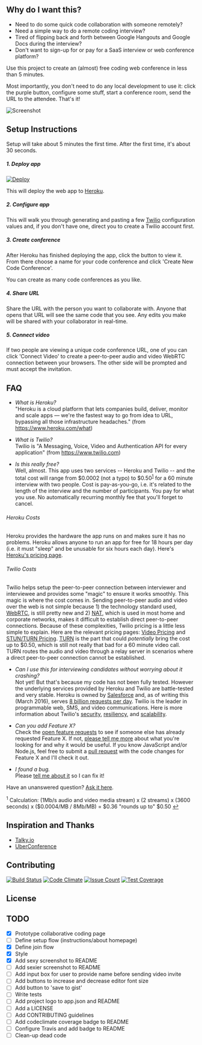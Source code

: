 ## Why do I want this?
- Need to do some quick code collaboration with someone remotely?
- Need a simple way to do a remote coding interview?
- Tired of flipping back and forth between Google Hangouts and Google Docs during the interview?
- Don't want to sign-up for or pay for a SaaS interview or web conference platform?

Use this project to create an (almost) free coding web conference in less than 5 minutes.

Most importantly, you don't need to do any local development to use it: click the purple button, configure some stuff, start a conference room, send the URL to the attendee.  That's it!

![Screenshot](http://cl.ly/2w2N0z1H1f3d/Screen%20Shot%202016-03-17%20at%2012.53.45%20AM.png)

## Setup Instructions
Setup will take about 5 minutes the first time.  After the first time, it's about 30 seconds.  

##### 1. Deploy app
[![Deploy](https://www.herokucdn.com/deploy/button.svg)](https://heroku.com/deploy)  

This will deploy the web app to [Heroku](https://www.heroku.com).

##### 2. Configure app
This will walk you through generating and pasting a few [Twilio](https://www.twilio.com) configuration values and, if you don't have one, direct you to create a Twilio account first.

##### 3. Create conference
After Heroku has finished deploying the app, click the button to view it.  From there choose a name for your code conference and click 'Create New Code Conference'.

You can create as many code conferences as you like.

##### 4. Share URL
Share the URL with the person you want to collaborate with.  Anyone that opens that URL will see the same code that you see.  Any edits you make will be shared with your collaborator in real-time.

##### 5. Connect video
If two people are viewing a unique code conference URL, one of you can click 'Connect Video' to create a peer-to-peer audio and video WebRTC connection between your browsers.  The other side will be prompted and must accept the invitation.

## FAQ
* *What is Heroku?*  
"Heroku is a cloud platform that lets companies build, deliver, monitor and scale apps — we're the fastest way to go from idea to URL, bypassing all those infrastructure headaches." (from https://www.heroku.com/what)

* *What is Twilio?*  
Twilio is "A Messaging, Voice, Video and Authentication API for every application" (from https://www.twilio.com)

* *Is this really free?*  
Well, almost.  This app uses two services -- Heroku and Twilio -- and the total cost will range from $0.0002 (not a typo) to $0.50<sup id="a1">[1](#f1)</sup> for a 60 minute interview with two people.  Cost is pay-as-you-go, i.e. it's related to the length of the interview and the number of participants.  You pay for what you use.  No automatically recurring monthly fee that you'll forget to cancel.
###### Heroku Costs
Heroku provides the hardware the app runs on and makes sure it has no problems.  Heroku allows anyone to run an app for free for 18 hours per day (i.e. it must "sleep" and be unusable for six hours each day).  Here's [Heroku's pricing page](https://www.heroku.com/pricing).
###### Twilio Costs
Twilio helps setup the peer-to-peer connection between interviewer and interviewee and provides some "magic" to ensure it works smoothly.  This magic is where the cost comes in.  Sending peer-to-peer audio and video over the web is not simple because 1) the technology standard used, [WebRTC](https://en.wikipedia.org/wiki/WebRTC), is still pretty new and 2) [NAT](https://en.wikipedia.org/wiki/Network_address_translation), which is used in most home and corporate networks, makes it difficult to establish direct peer-to-peer connections.  Because of these complexities, Twilio pricing is a little less simple to explain.  Here are the relevant pricing pages: [Video Pricing](https://www.twilio.com/video#pricing) and [STUN/TURN Pricing](https://www.twilio.com/stun-turn/pricing).  [TURN](https://en.wikipedia.org/wiki/Traversal_Using_Relays_around_NAT) is the part that could *potentially* bring the cost up to $0.50, which is still not really that bad for a 60 minute video call.  TURN routes the audio and video through a relay server in scenarios where a direct peer-to-peer connection cannot be established.

* *Can I use this for interviewing candidates without worrying about it crashing?*  
Not yet!  But that's because my code has not been fully tested.  However the underlying services provided by Heroku and Twilio are battle-tested and very stable.  Heroku is owned by [Salesforce](https://www.salesforce.com) and, as of writing this (March 2016), serves [8 billion requests per day](https://www.heroku.com/what#trusting-heroku-with-success).  Twilio is the leader in programmable web, SMS, and video communications.  Here is more information about Twilio's [security](https://www.twilio.com/platform/security), [resiliency](https://www.twilio.com/platform/resiliency), and [scalability](https://www.twilio.com/platform/scalability).

* *Can you add Feature X?*  
Check the [open feature requests](https://github.com/crcastle/collaborative-code-conference/labels/enhancement) to see if someone else has already requested Feature X.  If not, [please tell me more](https://github.com/crcastle/collaborative-code-conference/issues/new?title=New%20Feature:%20&labels=enhancement) about what you're looking for and why it would be useful.  If you know JavaScript and/or Node.js, feel free to submit a [pull request](https://github.com/crcastle/collaborative-code-conference/pulls) with the code changes for Feature X and I'll check it out.

* *I found a bug.*  
Please [tell me about it](https://github.com/crcastle/collaborative-code-conference/issues/new?title=Bug:%20&labels=bug) so I can fix it!

Have an unanswered question?  [Ask it here](https://github.com/crcastle/collaborative-code-conference/issues/new?title=Question:%20&labels=question).

<a name="f1"><sup>1</sup></a> Calculation: (1Mb/s audio and video media stream) x (2 streams) x (3600 seconds) x ($0.0004/MB / 8Mb/MB) = $0.36 "rounds up to" $0.50 [↩](#a1)

## Inspiration and Thanks
* [Talky.io](https://talky.io)
* [UberConference](https://www.uberconference.com)

## Contributing
[![Build Status](https://travis-ci.org/code-interview/oneclick-backend.svg?branch=master)](https://travis-ci.org/code-interview/oneclick-backend) [![Code Climate](https://codeclimate.com/github/code-interview/oneclick-backend/badges/gpa.svg)](https://codeclimate.com/github/code-interview/oneclick-backend) [![Issue Count](https://codeclimate.com/github/code-interview/oneclick-backend/badges/issue_count.svg)](https://codeclimate.com/github/code-interview/oneclick-backend) [![Test Coverage](https://codeclimate.com/github/code-interview/oneclick-backend/badges/coverage.svg)](https://codeclimate.com/github/code-interview/oneclick-backend/coverage)

## License

## TODO
* [x] Prototype collaborative coding page
* [ ] Define setup flow (instructions/about homepage)
* [x] Define join flow
* [x] Style
* [x] Add sexy screenshot to README
* [ ] Add sexier screenshot to README
* [ ] Add input box for user to provide name before sending video invite
* [ ] Add buttons to increase and decrease editor font size
* [ ] Add button to 'save to gist'
* [ ] Write tests
* [ ] Add project logo to app.json and README
* [ ] Add a LICENSE
* [ ] Add CONTRIBUTING guidelines
* [ ] Add codeclimate coverage badge to README
* [ ] Configure Travis and add badge to README
* [ ] Clean-up dead code
